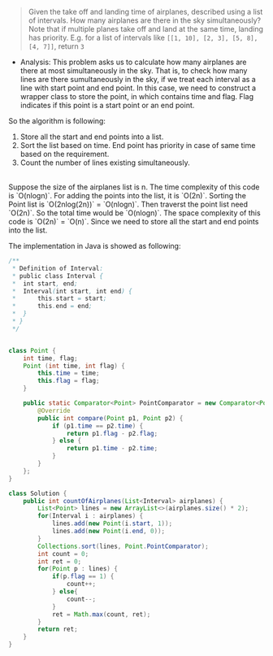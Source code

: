 > Given the take off and landing time of airplanes, described using a list of intervals. How many airplanes are there in the sky simultaneously?
> Note that if multiple planes take off and land at the same time, landing has priority. 
> E.g. for a list of intervals like `[[1, 10], [2, 3], [5, 8], [4, 7]]`, return `3`

- Analysis:
This problem asks us to calculate how many airplanes are there at most simultaneously in the sky. That is, to check how many lines are there
sumultaneously in the sky, if we treat each interval as a line with start point and end point. 
In this case, we need to construct a wrapper class to store the point, in which contains time and flag. Flag indicates if this point is a start
point or an end point. 

So the algorithm is following:

1. Store all the start and end points into a list. 
2. Sort the list based on time. End point has priority in case of same time based on the requirement. 
3. Count the number of lines existing simultaneously. 

<br>
Suppose the size of the airplanes list is n. 
The time complexity of this code is `O(nlogn)`. For adding the points into the list, it is `O(2n)`. Sorting the Point list is `O(2nlog(2n))` = `O(nlogn)`.
Then traverst the point list need `O(2n)`. So the total time would be `O(nlogn)`. 
The space complexity of this code is `O(2n)` = `O(n)`. Since we need to store all the start and end points into the list. 


The implementation in Java is showed as following:

``` Java
/**
 * Definition of Interval:
 * public class Interval {
 *  int start, end;
 *	Interval(int start, int end) {
 *		this.start = start;
 * 		this.end = end;
 *	}
 * }
 */


class Point {
	int time, flag;
	Point (int time, int flag) {
		this.time = time;
		this.flag = flag;
	}

	public static Comparator<Point> PointComparator = new Comparator<Point>() {
		@Override
		public int compare(Point p1, Point p2) {
			if (p1.time == p2.time) {
				return p1.flag - p2.flag;
			} else {
				return p1.time - p2.time;
			}
		}
	};
}

class Solution {
	public int countOfAirplanes(List<Interval> airplanes) {
		List<Point> lines = new ArrayList<>(airplanes.size() * 2);
		for(Interval i : airplanes) {
			lines.add(new Point(i.start, 1));
			lines.add(new Point(i.end, 0));
		}
		Collections.sort(lines, Point.PointComparator);
		int count = 0;
		int ret = 0;
		for(Point p : lines) {
			if(p.flag == 1) {
				count++;
			} else{
				count--;
			}
			ret = Math.max(count, ret);
		}
		return ret;
	}
}
```

